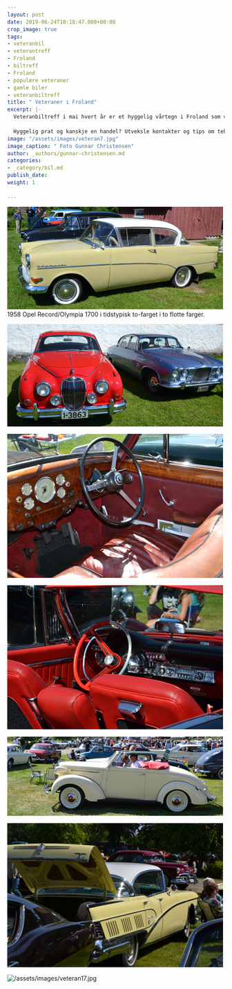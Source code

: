 ```yaml
---
layout: post
date: 2019-06-24T10:18:47.000+00:00
crop_image: true
tags:
- veteranbil
- veterantreff
- Froland
- biltreff
- Froland
- populære veteraner
- gamle biler
- veteranbiltreff
title: " Veteraner i Froland"
excerpt: |-
  Veteranbiltreff i mai hvert år er et hyggelig vårtegn i Froland som vokser for hvert år. På Froland i Agder skjer det hvert år i mai. Da stiller stolte bileiere fra nær og fjern med blank-pussede doninger for å bli kjent, se og bli sett. Samt å lære av hverandre.

  Hyggelig prat og kanskje en handel? Utveksle kontakter og tips om tekniske løsninger?
image: "/assets/images/veteran7.jpg"
image_caption: " Foto Gunnar Christensen"
author: _authors/gunnar-christensen.md
categories:
- _category/bil.md
publish_date: 
weight: 1

---
```


![](/assets/images/veteran11.jpg)  
1958 Opel Record/Olympia 1700 i tidstypisk to-farget i to flotte farger.

![](/assets/images/veteran12.jpg)

![](/assets/images/veteran23.jpg)

![](/assets/images/veteran19.jpg)

![](/assets/images/veteran18.jpg)

![](/assets/images/veteran10.jpg)

![/assets/images/veteran17.jpg](https://app.forestry.io/sites/afjoa9tu1jlglg/body-media//assets/images/veteran17.jpg)
